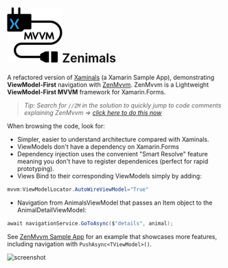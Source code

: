 # ![Logo](https://raw.githubusercontent.com/z33bs/Zenimals/master/Zenimals.iOS/Resources/zenmvvm_icon.png)Zenimals
A refactored version of [Xaminals](https://docs.microsoft.com/en-us/samples/xamarin/xamarin-forms-samples/userinterface-xaminals/) (a Xamarin Sample App), 
demonstrating **ViewModel-First** navigation with [ZenMvvm](https://github.com/z33bs/zenmvvm#readme). ZenMvvm is a Lightweight **ViewModel-First MVVM** framework for Xamarin.Forms.

>*Tip: Search for `//ZM` in the solution to quickly jump to code comments explaining ZenMvvm => [click here to do this now](https://github.com/z33bs/zenimals-sample-app/search?q=%2F%2FZM)*

When browsing the code, look for:
* Simpler, easier to understand architecture compared with Xaminals.
* ViewModels don't have a dependency on Xamarin.Forms
* Dependency injection uses the convenient "Smart Resolve" feature meaning you don't have to register dependenices (perfect for rapid prototyping).
* Views Bind to their corresponding ViewModels simply by adding:
```c#
mvvm:ViewModelLocator.AutoWireViewModel="True"
```
* Navigation from AnimalsViewModel that passes an Item object to the AnimalDetailViewModel:
```c#
await navigationService.GoToAsync($"details", animal);
```

See [ZenMvvm Sample App](https://github.com/z33bs/zenmvvm-sample-app#readme) for an example that showcases more features, including navigation with `PushAsync<TViewModel>()`.

![screenshot](https://docs.microsoft.com/en-us/samples/xamarin/xamarin-forms-samples/userinterface-xaminals/media/01all.png)
